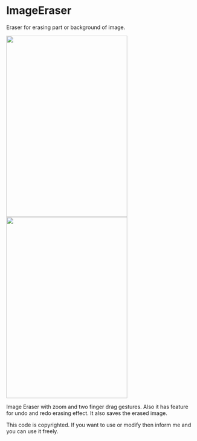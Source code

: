# ImageEraser
Eraser for erasing part or background of image.

<img src="https://github.com/asif-patel/ImageEraser/blob/master/device-2017-07-08-145356.png" width="320" height="480"/>
<img src="https://github.com/asif-patel/ImageEraser/blob/master/device-2017-07-08-145437.png" width="320" height="480"/>

Image Eraser with zoom and two finger drag gestures.
Also it has feature for undo and redo erasing effect. It also saves the erased image.

This code is copyrighted. If you want to use or modify then inform me and you can use it freely.
